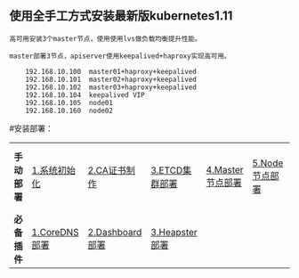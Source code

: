 ## 使用全手工方式安装最新版kubernetes1.11

    高可用安装3个master节点，使用使用lvs做负载均衡提升性能。

    master部署3节点，apiserver使用keepalived+haproxy实现高可用。

        192.168.10.100  master01+haproxy+keepalived
        192.168.10.101  master02+haproxy+keepalived
        192.168.10.102  master03+haproxy+keepalived
        192.168.10.104  keepalived VIP
        192.168.10.105  node01
        192.168.10.160  node02


 #安装部署：


<table border="0">
    <tr>
            <td><strong>手动部署</strong></td>
            <td><a href="kubernetes/tree/master/1.11/docs/系统初始化.md">1.系统初始化</a></td>
            <td><a href="kubernetes/tree/master/1.11/docs/CA证书制作.md">2.CA证书制作</a></td>
            <td><a href="kubernetes/tree/master/1.11/docs/ETCD集群部署.md">3.ETCD集群部署</a></td>
            <td><a href="kubernetes/tree/master/1.11/docs/Master节点部署.md">4.Master节点部署</a></td>
            <td><a href="kubernetes/tree/master/1.11/docs/Node节点部署.md">5.Node节点部署</a></td>
            <td><a href="kubernetes/tree/master/1.11/docs/flannel部署.md">6.Flannel部署</a></td>
            <td><a href="docs/app.md">7.应用创建</a></td>
    </tr>
    <tr>
            <td><strong>必备插件</strong></td>
            <td><a href="docs/coredns.md">1.CoreDNS部署</a></td>
            <td><a href="docs/dashboard.md">2.Dashboard部署</a></td>
            <td><a href="docs/heapster.md">3.Heapster部署</a></td>
    </tr>
</table>

